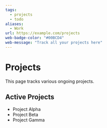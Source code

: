 ```yaml
---
tags:
  - projects
  - todo
aliases:
  - Work
url: https://example.com/projects
web-badge-color: "#00BCD4"
web-message: "Track all your projects here"
---
```


# Projects

This page tracks various ongoing projects.

## Active Projects
- Project Alpha
- Project Beta
- Project Gamma
